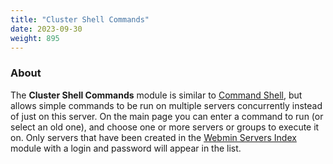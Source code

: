 ```yaml
---
title: "Cluster Shell Commands"
date: 2023-09-30
weight: 895
---
```


### About
The **Cluster Shell Commands** module is similar to [Command Shell](/docs/modules/command-shell), but allows simple commands to be run on multiple servers concurrently instead of just on this server. On the main page you can enter a command to run (or select an old one), and choose one or more servers or groups to execute it on. Only servers that have been created in the [Webmin Servers Index](/docs/modules/webmin-servers-index) module with a login and password will appear in the list.
